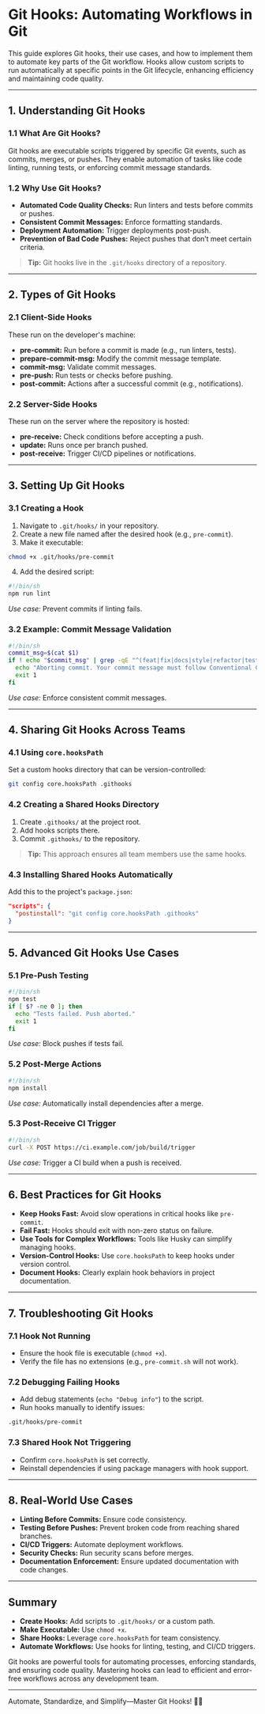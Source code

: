 # Git Hooks: Automating Workflows in Git

This guide explores Git hooks, their use cases, and how to implement them to automate key parts of the Git workflow. Hooks allow custom scripts to run automatically at specific points in the Git lifecycle, enhancing efficiency and maintaining code quality.

---

## 1. Understanding Git Hooks

### 1.1 What Are Git Hooks?

Git hooks are executable scripts triggered by specific Git events, such as commits, merges, or pushes. They enable automation of tasks like code linting, running tests, or enforcing commit message standards.

### 1.2 Why Use Git Hooks?
- **Automated Code Quality Checks:** Run linters and tests before commits or pushes.
- **Consistent Commit Messages:** Enforce formatting standards.
- **Deployment Automation:** Trigger deployments post-push.
- **Prevention of Bad Code Pushes:** Reject pushes that don’t meet certain criteria.

> **Tip:** Git hooks live in the `.git/hooks` directory of a repository.

---

## 2. Types of Git Hooks

### 2.1 Client-Side Hooks
These run on the developer's machine:
- **pre-commit:** Run before a commit is made (e.g., run linters, tests).
- **prepare-commit-msg:** Modify the commit message template.
- **commit-msg:** Validate commit messages.
- **pre-push:** Run tests or checks before pushing.
- **post-commit:** Actions after a successful commit (e.g., notifications).

### 2.2 Server-Side Hooks
These run on the server where the repository is hosted:
- **pre-receive:** Check conditions before accepting a push.
- **update:** Runs once per branch pushed.
- **post-receive:** Trigger CI/CD pipelines or notifications.

---

## 3. Setting Up Git Hooks

### 3.1 Creating a Hook
1. Navigate to `.git/hooks/` in your repository.
2. Create a new file named after the desired hook (e.g., `pre-commit`).
3. Make it executable:
```bash
chmod +x .git/hooks/pre-commit
```
4. Add the desired script:
```bash
#!/bin/sh
npm run lint
```
*Use case:* Prevent commits if linting fails.

### 3.2 Example: Commit Message Validation
```bash
#!/bin/sh
commit_msg=$(cat $1)
if ! echo "$commit_msg" | grep -qE "^(feat|fix|docs|style|refactor|test|chore): "; then
  echo "Aborting commit. Your commit message must follow Conventional Commits."
  exit 1
fi
```
*Use case:* Enforce consistent commit messages.

---

## 4. Sharing Git Hooks Across Teams

### 4.1 Using `core.hooksPath`
Set a custom hooks directory that can be version-controlled:
```bash
git config core.hooksPath .githooks
```

### 4.2 Creating a Shared Hooks Directory
1. Create `.githooks/` at the project root.
2. Add hooks scripts there.
3. Commit `.githooks/` to the repository.

> **Tip:** This approach ensures all team members use the same hooks.

### 4.3 Installing Shared Hooks Automatically
Add this to the project's `package.json`:
```json
"scripts": {
  "postinstall": "git config core.hooksPath .githooks"
}
```

---

## 5. Advanced Git Hooks Use Cases

### 5.1 Pre-Push Testing
```bash
#!/bin/sh
npm test
if [ $? -ne 0 ]; then
  echo "Tests failed. Push aborted."
  exit 1
fi
```
*Use case:* Block pushes if tests fail.

### 5.2 Post-Merge Actions
```bash
#!/bin/sh
npm install
```
*Use case:* Automatically install dependencies after a merge.

### 5.3 Post-Receive CI Trigger
```bash
#!/bin/sh
curl -X POST https://ci.example.com/job/build/trigger
```
*Use case:* Trigger a CI build when a push is received.

---

## 6. Best Practices for Git Hooks

- **Keep Hooks Fast:** Avoid slow operations in critical hooks like `pre-commit`.
- **Fail Fast:** Hooks should exit with non-zero status on failure.
- **Use Tools for Complex Workflows:** Tools like Husky can simplify managing hooks.
- **Version-Control Hooks:** Use `core.hooksPath` to keep hooks under version control.
- **Document Hooks:** Clearly explain hook behaviors in project documentation.

---

## 7. Troubleshooting Git Hooks

### 7.1 Hook Not Running
- Ensure the hook file is executable (`chmod +x`).
- Verify the file has no extensions (e.g., `pre-commit.sh` will not work).

### 7.2 Debugging Failing Hooks
- Add debug statements (`echo "Debug info"`) to the script.
- Run hooks manually to identify issues:
```bash
.git/hooks/pre-commit
```

### 7.3 Shared Hook Not Triggering
- Confirm `core.hooksPath` is set correctly.
- Reinstall dependencies if using package managers with hook support.

---

## 8. Real-World Use Cases

- **Linting Before Commits:** Ensure code consistency.
- **Testing Before Pushes:** Prevent broken code from reaching shared branches.
- **CI/CD Triggers:** Automate deployment workflows.
- **Security Checks:** Run security scans before merges.
- **Documentation Enforcement:** Ensure updated documentation with code changes.

---

## Summary

- **Create Hooks:** Add scripts to `.git/hooks/` or a custom path.
- **Make Executable:** Use `chmod +x`.
- **Share Hooks:** Leverage `core.hooksPath` for team consistency.
- **Automate Workflows:** Use hooks for linting, testing, and CI/CD triggers.

Git hooks are powerful tools for automating processes, enforcing standards, and ensuring code quality. Mastering hooks can lead to efficient and error-free workflows across any development team.

---

Automate, Standardize, and Simplify—Master Git Hooks! 🚀✨

